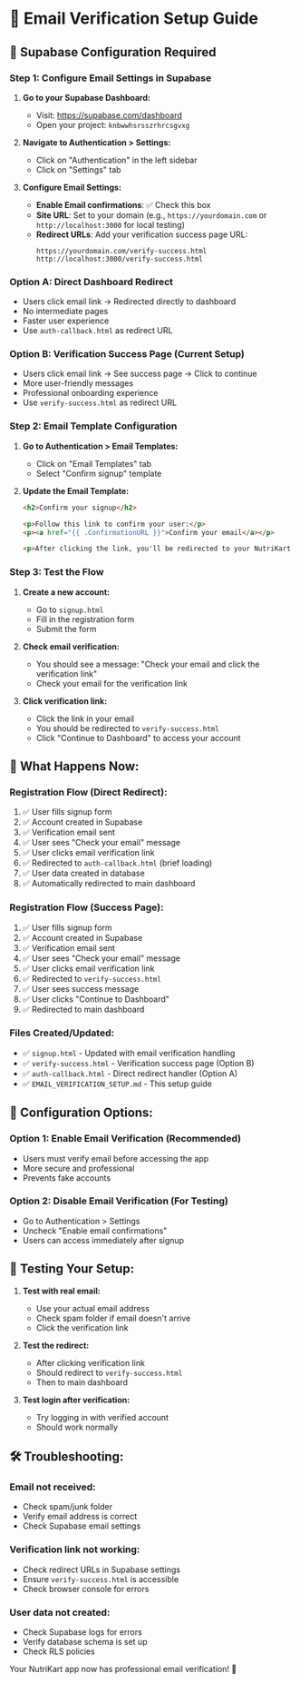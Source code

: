 # 📧 Email Verification Setup Guide

## 🔧 **Supabase Configuration Required**

### **Step 1: Configure Email Settings in Supabase**

1. **Go to your Supabase Dashboard:**
   - Visit: https://supabase.com/dashboard
   - Open your project: `knbwwhsrsszrhrcsgvxg`

2. **Navigate to Authentication > Settings:**
   - Click on "Authentication" in the left sidebar
   - Click on "Settings" tab

3. **Configure Email Settings:**
   - **Enable Email confirmations**: ✅ Check this box
   - **Site URL**: Set to your domain (e.g., `https://yourdomain.com` or `http://localhost:3000` for local testing)
   - **Redirect URLs**: Add your verification success page URL:
     ```
     https://yourdomain.com/verify-success.html
     http://localhost:3000/verify-success.html
     ```

### **Option A: Direct Dashboard Redirect**
- Users click email link → Redirected directly to dashboard
- No intermediate pages
- Faster user experience
- Use `auth-callback.html` as redirect URL

### **Option B: Verification Success Page (Current Setup)**
- Users click email link → See success page → Click to continue
- More user-friendly messages
- Professional onboarding experience
- Use `verify-success.html` as redirect URL

### **Step 2: Email Template Configuration**

1. **Go to Authentication > Email Templates:**
   - Click on "Email Templates" tab
   - Select "Confirm signup" template

2. **Update the Email Template:**
   ```html
   <h2>Confirm your signup</h2>
   
   <p>Follow this link to confirm your user:</p>
   <p><a href="{{ .ConfirmationURL }}">Confirm your email</a></p>
   
   <p>After clicking the link, you'll be redirected to your NutriKart dashboard.</p>
   ```

### **Step 3: Test the Flow**

1. **Create a new account:**
   - Go to `signup.html`
   - Fill in the registration form
   - Submit the form

2. **Check email verification:**
   - You should see a message: "Check your email and click the verification link"
   - Check your email for the verification link

3. **Click verification link:**
   - Click the link in your email
   - You should be redirected to `verify-success.html`
   - Click "Continue to Dashboard" to access your account

## 🎯 **What Happens Now:**

### **Registration Flow (Direct Redirect):**
1. ✅ User fills signup form
2. ✅ Account created in Supabase
3. ✅ Verification email sent
4. ✅ User sees "Check your email" message
5. ✅ User clicks email verification link
6. ✅ Redirected to `auth-callback.html` (brief loading)
7. ✅ User data created in database
8. ✅ Automatically redirected to main dashboard

### **Registration Flow (Success Page):**
1. ✅ User fills signup form
2. ✅ Account created in Supabase
3. ✅ Verification email sent
4. ✅ User sees "Check your email" message
5. ✅ User clicks email verification link
6. ✅ Redirected to `verify-success.html`
7. ✅ User sees success message
8. ✅ User clicks "Continue to Dashboard"
9. ✅ Redirected to main dashboard

### **Files Created/Updated:**
- ✅ `signup.html` - Updated with email verification handling
- ✅ `verify-success.html` - Verification success page (Option B)
- ✅ `auth-callback.html` - Direct redirect handler (Option A)
- ✅ `EMAIL_VERIFICATION_SETUP.md` - This setup guide

## 🔧 **Configuration Options:**

### **Option 1: Enable Email Verification (Recommended)**
- Users must verify email before accessing the app
- More secure and professional
- Prevents fake accounts

### **Option 2: Disable Email Verification (For Testing)**
- Go to Authentication > Settings
- Uncheck "Enable email confirmations"
- Users can access immediately after signup

## 🚀 **Testing Your Setup:**

1. **Test with real email:**
   - Use your actual email address
   - Check spam folder if email doesn't arrive
   - Click the verification link

2. **Test the redirect:**
   - After clicking verification link
   - Should redirect to `verify-success.html`
   - Then to main dashboard

3. **Test login after verification:**
   - Try logging in with verified account
   - Should work normally

## 🛠️ **Troubleshooting:**

### **Email not received:**
- Check spam/junk folder
- Verify email address is correct
- Check Supabase email settings

### **Verification link not working:**
- Check redirect URLs in Supabase settings
- Ensure `verify-success.html` is accessible
- Check browser console for errors

### **User data not created:**
- Check Supabase logs for errors
- Verify database schema is set up
- Check RLS policies

Your NutriKart app now has professional email verification! 🎉
